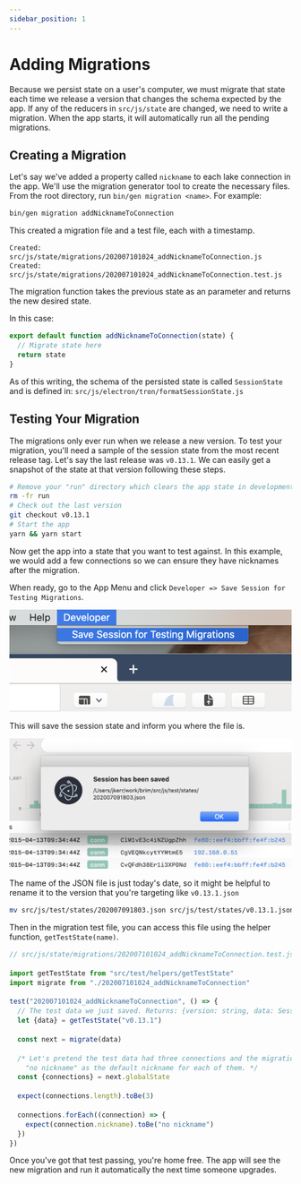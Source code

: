 ```yaml
---
sidebar_position: 1
---
```


# Adding Migrations

Because we persist state on a user's computer, we must migrate that state each time we release a version that changes the schema expected by the app. If any of the reducers in `src/js/state` are changed, we need to write a migration. When the app starts, it will automatically run all the pending migrations.

## Creating a Migration

Let's say we've added a property called `nickname` to each lake connection in the app. We'll use the migration generator tool to create the necessary files. From the root directory, run `bin/gen migration <name>`. For example:

```bash
bin/gen migration addNicknameToConnection
```

This created a migration file and a test file, each with a timestamp.

```
Created: src/js/state/migrations/202007101024_addNicknameToConnection.js
Created: src/js/state/migrations/202007101024_addNicknameToConnection.test.js
```

The migration function takes the previous state as an parameter and returns the new desired state.

In this case:

```js
export default function addNicknameToConnection(state) {
  // Migrate state here
  return state
}
```

As of this writing, the schema of the persisted state is called `SessionState` and is defined in: `src/js/electron/tron/formatSessionState.js`

## Testing Your Migration

The migrations only ever run when we release a new version. To test your migration, you'll need a sample of the session state from the most recent release tag. Let's say the last release was `v0.13.1`. We can easily get a snapshot of the state at that version following these steps.

```bash
# Remove your "run" directory which clears the app state in development
rm -fr run
# Check out the last version
git checkout v0.13.1
# Start the app
yarn && yarn start
```

Now get the app into a state that you want to test against. In this example, we would add a few connections so we can ensure they have nicknames after the migration.

When ready, go to the App Menu and click `Developer => Save Session for Testing Migrations`.

![Save Session Menu Item](media/save-session-menu-item.png)

This will save the session state and inform you where the file is.

![Session Saved Popup](media/session-saved-popup.png)

The name of the JSON file is just today's date, so it might be helpful to rename it to the version that you're targeting like `v0.13.1.json`

```bash
mv src/js/test/states/202007091803.json src/js/test/states/v0.13.1.json
```

Then in the migration test file, you can access this file using the helper function, `getTestState(name)`.

```js
// src/js/state/migrations/202007101024_addNicknameToConnection.test.js

import getTestState from "src/test/helpers/getTestState"
import migrate from "./202007101024_addNicknameToConnection"

test("202007101024_addNicknameToConnection", () => {
  // The test data we just saved. Returns: {version: string, data: SessionState}
  let {data} = getTestState("v0.13.1")

  const next = migrate(data)

  /* Let's pretend the test data had three connections and the migration added
    "no nickname" as the default nickname for each of them. */
  const {connections} = next.globalState

  expect(connections.length).toBe(3)

  connections.forEach((connection) => {
    expect(connection.nickname).toBe("no nickname")
  })
})
```

Once you've got that test passing, you're home free. The app will see the new migration and run it automatically the next time someone upgrades.
